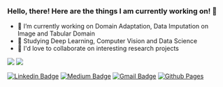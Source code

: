 ### Hello, there! Here are the things I am currently working on! 👋
- 🔭 I’m currently working on Domain Adaptation, Data Imputation on Image and Tabular Domain
- 🌱 Studying Deep Learning, Computer Vision and Data Science
- 👯 I'd love to collaborate on interesting research projects
<img src = "https://github-readme-stats.vercel.app/api?username=kawseribn&&show_icons=true&title_color=ffffff&icon_color=bb2acf&text_color=daf8dc&bg_color=151509">
 <img src = "https://visitor-badge.glitch.me/badge?page_id=kawseribn.visitor-badge">
 
 [![Linkedin Badge](https://img.shields.io/badge/-ibna_kawser-blue?style=flat-square&logo=Linkedin&logoColor=white&link=https://www.linkedin.com/in/ibna-kowsar-744a97153/)](https://www.linkedin.com/in/ibna-kowsar-744a97153/)
[![Medium Badge](https://img.shields.io/badge/-@ibna_kawser-03a57a?style=flat-square&labelColor=000000&logo=Medium&link=https://medium.com/@kawser.ibn.93/)](https://medium.com/@kawser.ibn.93)
[![Gmail Badge](https://img.shields.io/badge/-kawser.ibn.93@gmail.com-c14438?style=flat-square&logo=Gmail&logoColor=white&link=mailto:kawser.ibn.93@gmail.com)](mailto:kawser.ibn.93@gmail.com)
[![Github Pages](https://img.shields.io/badge/Personal%20Website-121013?style=for-the-badge&logo=github&logoColor=white)](https://kawseribn.github.io/)
